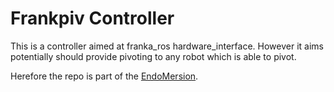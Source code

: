 # Frankpiv Controller

This is a controller aimed at franka_ros hardware_interface.
However it aims potentially should provide pivoting to any robot
which is able to pivot.

Herefore the repo is part of the [EndoMersion](https://github.com/peetCreative/endomersion). 